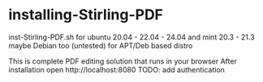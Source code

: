 # installing-Stirling-PDF
inst-Stirling-PDF.sh for ubuntu 20.04 - 22.04 - 24.04 and mint 20.3 - 21.3
maybe Debian too (untested) for APT/Deb based distro

This is complete PDF editing solution that runs in your browser
After installation open http://localhost:8080
 TODO: add authentication
